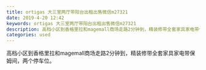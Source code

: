 ```yaml
---
title: ortigas 大三室两厅带阳台出租出售微信m27321
date: 2019-4-20 12:42
keywords: ortigas 大三室两厅带阳台出租出售微信m27321
description: 高档小区到香格里拉和magemall商场走路2分钟到，精装修带全套家具家电带保姆间，两个停车位。
categories: used
---
```

<td class="t_f" id="postmessage_3558928">

高档小区到香格里拉和magemall商场走路2分钟到，精装修带全套家具家电带保姆间，两个停车位。<br/>
</td>
